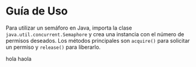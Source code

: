 # Guía de Uso

Para utilizar un semáforo en Java, importa la clase `java.util.concurrent.Semaphore` y crea una instancia con el número de permisos deseados. Los métodos principales son `acquire()` para solicitar un permiso y `release()` para liberarlo.

hola haola
